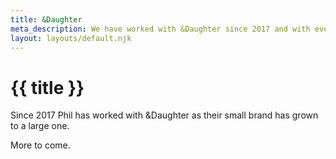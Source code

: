 ```yaml
---
title: &Daughter
meta_description: We have worked with &Daughter since 2017 and with every iteration of their ecommerce website, we have always tried to ensure it is as accessible as possible.
layout: layouts/default.njk
---
```


# {{ title }}

Since 2017 Phil has worked with &Daughter as their small brand has grown to a large one.

More to come.
